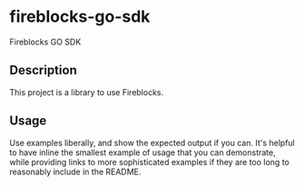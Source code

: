 # fireblocks-go-sdk
Fireblocks GO SDK


## Description
This project is a library to use Fireblocks.

## Usage
Use examples liberally, and show the expected output if you can. It's helpful to have inline the smallest example of usage that you can demonstrate, while providing links to more sophisticated examples if they are too long to reasonably include in the README.

